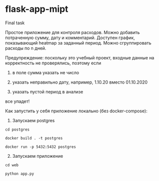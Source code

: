 # flask-app-mipt
Final task

Простое приложение для контроля расходов. Можно добавить потраченную сумму, дату и комментарий. Доступен график, показывающий heatmap за заданный период. Можно сгруппировать расходы по n дней. 

Предупреждение: поскольку это учебный проект, входные данные на корректность не проверялись, поэтому если 

1) в поле сумма указать не число

2) указать неправильно дату, например, 1.10.20 вместо 01.10.2020

3) указать пустой период в анализе

все упадет! 

Как запустить у себя приложение локально (без docker-compose):

1) Запускаем postgres

`cd postgres`

`docker build . -t postgres`

`docker run -p 5432:5432 postgres`

2) Запускаем приложение

`cd web`

`python app.py`
